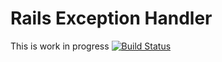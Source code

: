 # Rails Exception Handler
This is work in progress
[![Build Status](http://travis-ci.org/Sharagoz/rails_execption_handler.png)](http://travis-ci.org/Sharagoz/rails_exception_handler)